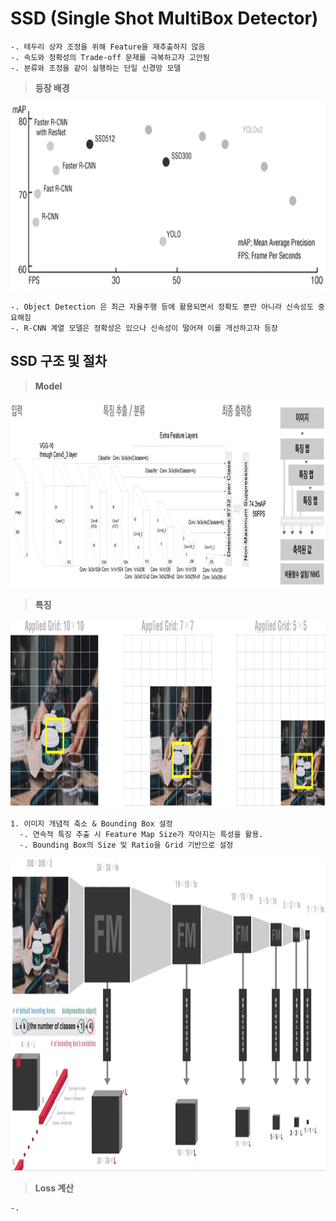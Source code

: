 # SSD (Single Shot MultiBox Detector)
    
    -. 테두리 상자 조정을 위해 Feature을 재추출하지 않음
    -. 속도와 정확성의 Trade-off 문제를 극복하고자 고안됨
    -. 분류와 조정을 같이 실행하는 단일 신경망 모델
   
>**등장 배경**

<img src="https://github.com/falling90/SSD/blob/main/Reference/Image/1.PNG" width="600px" height="300px"></img><br/>  

    -. Object Detection 은 최근 자율주행 등에 활용되면서 정확도 뿐만 아니라 신속성도 중요해짐
    -. R-CNN 계열 모델은 정확성은 있으나 신속성이 떨어져 이를 개선하고자 등장


## SSD 구조 및 절차
>**Model**

<img src="https://github.com/falling90/SSD/blob/main/Reference/Image/2.PNG" width="1000px" height="300px"></img><br/>  

>**특징**

<img src="https://github.com/falling90/SSD/blob/main/Reference/Image/3.PNG" width="1000px" height="300px"></img><br/>  

    1. 이미지 개념적 축소 & Bounding Box 설정
      -. 연속적 특징 추출 시 Feature Map Size가 작아지는 특성을 활용.
      -. Bounding Box의 Size 및 Ratio을 Grid 기반으로 설정
      
<img src="https://github.com/falling90/SSD/blob/main/Reference/Image/4.PNG" width="1000px" height="500px"></img><br/>  


>**Loss 계산**

    -. 
